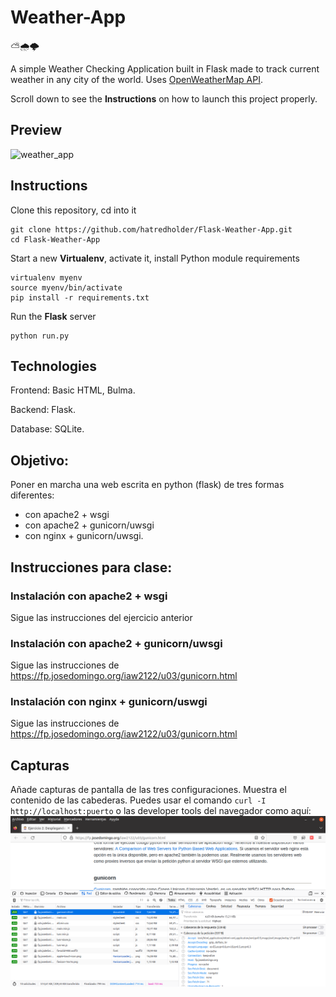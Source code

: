 # Weather-App

:partly_sunny::cloud_with_rain::cloud_with_lightning:

A simple Weather Checking Application built in Flask made to track current weather in any city of the world. Uses [OpenWeatherMap API](https://openweathermap.org/). 

Scroll down to see the **Instructions** on how to launch this project properly. 

## Preview 

![weather_app](https://user-images.githubusercontent.com/86254474/187250514-5921f045-3bc3-43ee-9fd6-11a0efd639c5.png)

## Instructions

Clone this repository, cd into it

```
git clone https://github.com/hatredholder/Flask-Weather-App.git
cd Flask-Weather-App
```    

Start a new **Virtualenv**, activate it, install Python module requirements

```
virtualenv myenv
source myenv/bin/activate
pip install -r requirements.txt
```  
Run the **Flask** server

```
python run.py
```  

## Technologies

Frontend: Basic HTML, Bulma.

Backend: Flask.

Database: SQLite.

## Objetivo:
Poner en marcha una web escrita en python (flask) de tres formas diferentes: 
* con apache2 + wsgi
* con apache2 + gunicorn/uwsgi 
* con nginx + gunicorn/uwsgi.

## Instrucciones para clase:

### Instalación con apache2 + wsgi

Sigue las instrucciones del ejercicio anterior

### Instalación con apache2 + gunicorn/uwsgi

Sigue las instrucciones de https://fp.josedomingo.org/iaw2122/u03/gunicorn.html

### Instalación con nginx + gunicorn/uswgi

Sigue las instrucciones de https://fp.josedomingo.org/iaw2122/u03/gunicorn.html

## Capturas
Añade capturas de pantalla de las tres configuraciones. Muestra el contenido de las cabederas. Puedes usar el comando `curl -I http://localhost:puerto` o las developer tools del navegador como aquí: 
![Captura-de-pantalla](img/cabeceras.png)